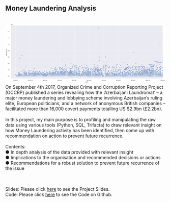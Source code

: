 ## Money Laundering Analysis
<br>
<img src="images/ah.png"/>
<br>
On September 4th 2017, Organized Crime and Corruption Reporting Project (OCCRP) published a series revealing how the ‘Azerbaijani Laundromat’ – a major money laundering and lobbying scheme involving Azerbaijan’s ruling elite, European politicians, and a network of anonymous British companies – facilitated more than 16,000 covert payments totalling US $2.9bn (£2.2bn).  <br>
<br>
In this project, my main purpose is to profiling and manipulating the raw data using various tools (Python, SQL, Trifacta) to draw relevant insight on how Money Laundering activity has been identified, then come up with recommendation on action to prevent future recurrence.<br>
<br>
Contents: <br>
● In depth analysis of the data provided with relevant insight<br>
● Implications to the organisation and recommended decisions or actions<br>
● Recommendations for a robust solution to prevent future recurrence of the issue<br>
<br><br>

Slides: Please click [here](https://drive.google.com/open?id=1QZ1p5F7cd5qu3Jk0H7lI1ucROg66eGgz) to see the Project Slides. <br>
Code: Please click [here](https://github.com/Janetle-hi/Anti-Money-Laundering-Project) to see the Code on Github.
